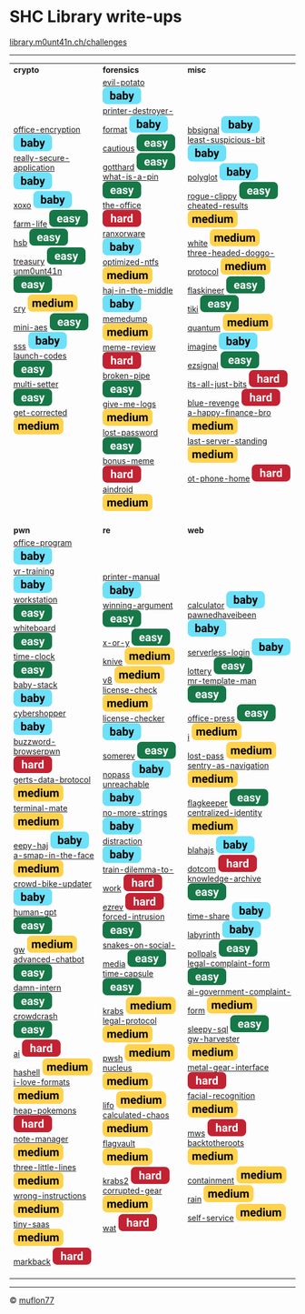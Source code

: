 # SHC Library write-ups

[library.m0unt41n.ch/challenges](https://library.m0unt41n.ch/challenges)

<hr>

| | | |
| :--- | :--- | :--- |
| **crypto** | **forensics** | **misc** |
| [office-encryption](crypto/office-encryption/) ![](resources/baby.svg)<br> [really-secure-application](crypto/really-secure-application/) ![](resources/baby.svg)<br> [xoxo](crypto/xoxo/) ![](resources/baby.svg)<br> [farm-life](crypto/farm-life/) ![](resources/easy.svg)<br> [hsb](crypto/hsb/) ![](resources/easy.svg)<br> [treasury](crypto/treasury/) ![](resources/easy.svg)<br> [unm0unt41n](crypto/unm0unt41n/) ![](resources/easy.svg)<br> [cry](crypto/cry/) ![](resources/medium.svg)<br> [mini-aes](crypto/mini-aes/) ![](resources/easy.svg)<br> [sss](crypto/sss/) ![](resources/baby.svg)<br> [launch-codes](crypto/launch-codes/) ![](resources/easy.svg)<br> [multi-setter](crypto/multi-setter/) ![](resources/easy.svg)<br> [get-corrected](crypto/get-corrected/) ![](resources/medium.svg)<br>&nbsp; <br>&nbsp; <br>&nbsp; <br>&nbsp; <br> | [evil-potato](forensics/evil-potato/) ![](resources/baby.svg)<br> [printer-destroyer-format](forensics/printer-destroyer-format/) ![](resources/baby.svg)<br> [cautious](forensics/cautious/) ![](resources/easy.svg)<br> [gotthard](forensics/gotthard/) ![](resources/easy.svg)<br> [what-is-a-pin](forensics/what-is-a-pin/) ![](resources/easy.svg)<br> [the-office](forensics/the-office/) ![](resources/hard.svg)<br> [ranxorware](forensics/ranxorware/) ![](resources/baby.svg)<br> [optimized-ntfs](forensics/optimized-ntfs/) ![](resources/medium.svg)<br> [haj-in-the-middle](forensics/haj-in-the-middle/) ![](resources/baby.svg)<br> [memedump](forensics/memedump/) ![](resources/medium.svg)<br> [meme-review](forensics/meme-review/) ![](resources/hard.svg)<br> [broken-pipe](forensics/broken-pipe/) ![](resources/easy.svg)<br> [give-me-logs](forensics/give-me-logs/) ![](resources/medium.svg)<br> [lost-password](forensics/lost-password/) ![](resources/easy.svg)<br> [bonus-meme](forensics/bonus-meme/) ![](resources/hard.svg)<br> [aindroid](forensics/aindroid/) ![](resources/medium.svg)<br>&nbsp; <br> | [bbsignal](misc/bbsignal/) ![](resources/baby.svg)<br> [least-suspicious-bit](misc/least-suspicious-bit/) ![](resources/baby.svg)<br> [polyglot](misc/polyglot/) ![](resources/baby.svg)<br> [rogue-clippy](misc/rogue-clippy/) ![](resources/easy.svg)<br> [cheated-results](misc/cheated-results/) ![](resources/medium.svg)<br> [white](misc/white/) ![](resources/medium.svg)<br> [three-headed-doggo-protocol](misc/three-headed-doggo-protocol/) ![](resources/medium.svg)<br> [flaskineer](misc/flaskineer/) ![](resources/easy.svg)<br> [tiki](misc/tiki/) ![](resources/easy.svg)<br> [quantum](misc/quantum/) ![](resources/medium.svg)<br> [imagine](misc/imagine/) ![](resources/baby.svg)<br> [ezsignal](misc/ezsignal/) ![](resources/easy.svg)<br> [its-all-just-bits](misc/its-all-just-bits/) ![](resources/hard.svg)<br> [blue-revenge](misc/blue-revenge/) ![](resources/hard.svg)<br> [a-happy-finance-bro](misc/a-happy-finance-bro/) ![](resources/medium.svg)<br> [last-server-standing](misc/last-server-standing/) ![](resources/medium.svg)<br> [ot-phone-home](misc/ot-phone-home/) ![](resources/hard.svg)<br> |
| **pwn** | **re** | **web** |
| [office-program](pwn/office-program/) ![](resources/baby.svg)<br> [vr-training](pwn/vr-training/) ![](resources/baby.svg)<br> [workstation](pwn/workstation/) ![](resources/easy.svg)<br> [whiteboard](pwn/whiteboard/) ![](resources/easy.svg)<br> [time-clock](pwn/time-clock/) ![](resources/easy.svg)<br> [baby-stack](pwn/baby-stack/) ![](resources/baby.svg)<br> [cybershopper](pwn/cybershopper/) ![](resources/baby.svg)<br> [buzzword-browserpwn](pwn/buzzword-browserpwn/) ![](resources/hard.svg)<br> [gerts-data-brotocol](pwn/gerts-data-brotocol/) ![](resources/medium.svg)<br> [terminal-mate](pwn/terminal-mate/) ![](resources/medium.svg)<br> [eepy-haj](pwn/eepy-haj/) ![](resources/baby.svg)<br> [a-smap-in-the-face](pwn/a-smap-in-the-face/) ![](resources/medium.svg)<br> [crowd-bike-updater](pwn/crowd-bike-updater/) ![](resources/baby.svg)<br> [human-gpt](pwn/human-gpt/) ![](resources/easy.svg)<br> [gw](pwn/gw/) ![](resources/medium.svg)<br> [advanced-chatbot](pwn/advanced-chatbot/) ![](resources/easy.svg)<br> [damn-intern](pwn/damn-intern/) ![](resources/easy.svg)<br> [crowdcrash](pwn/crowdcrash/) ![](resources/easy.svg)<br> [ai](pwn/ai/) ![](resources/hard.svg)<br> [hashell](pwn/hashell/) ![](resources/medium.svg)<br> [i-love-formats](pwn/i-love-formats/) ![](resources/medium.svg)<br> [heap-pokemons](pwn/heap-pokemons/) ![](resources/hard.svg)<br> [note-manager](pwn/note-manager/) ![](resources/medium.svg)<br> [three-little-lines](pwn/three-little-lines/) ![](resources/medium.svg)<br> [wrong-instructions](pwn/wrong-instructions/) ![](resources/medium.svg)<br> [tiny-saas](pwn/tiny-saas/) ![](resources/medium.svg)<br> [markback](pwn/markback/) ![](resources/hard.svg)<br>&nbsp; <br> | [printer-manual](re/printer-manual/) ![](resources/baby.svg)<br> [winning-argument](re/winning-argument/) ![](resources/easy.svg)<br> [x-or-y](re/x-or-y/) ![](resources/easy.svg)<br> [knive](re/knive/) ![](resources/medium.svg)<br> [v8](re/v8/) ![](resources/medium.svg)<br> [license-check](re/license-check/) ![](resources/medium.svg)<br> [license-checker](re/license-checker/) ![](resources/baby.svg)<br> [somerev](re/somerev/) ![](resources/easy.svg)<br> [nopass](re/nopass/) ![](resources/baby.svg)<br> [unreachable](re/unreachable/) ![](resources/baby.svg)<br> [no-more-strings](re/no-more-strings/) ![](resources/baby.svg)<br> [distraction](re/distraction/) ![](resources/baby.svg)<br> [train-dilemma-to-work](re/train-dilemma-to-work/) ![](resources/hard.svg)<br> [ezrev](re/ezrev/) ![](resources/hard.svg)<br> [forced-intrusion](re/forced-intrusion/) ![](resources/easy.svg)<br> [snakes-on-social-media](re/snakes-on-social-media/) ![](resources/easy.svg)<br> [time-capsule](re/time-capsule/) ![](resources/easy.svg)<br> [krabs](re/krabs/) ![](resources/medium.svg)<br> [legal-protocol](re/legal-protocol/) ![](resources/medium.svg)<br> [pwsh](re/pwsh/) ![](resources/medium.svg)<br> [nucleus](re/nucleus/) ![](resources/medium.svg)<br> [lifo](re/lifo/) ![](resources/medium.svg)<br> [calculated-chaos](re/calculated-chaos/) ![](resources/medium.svg)<br> [flagvault](re/flagvault/) ![](resources/medium.svg)<br> [krabs2](re/krabs2/) ![](resources/hard.svg)<br> [corrupted-gear](re/corrupted-gear/) ![](resources/medium.svg)<br> [wat](re/wat/) ![](resources/hard.svg)<br>&nbsp; <br> | [calculator](web/calculator/) ![](resources/baby.svg)<br> [pawnedhaveibeen](web/pawnedhaveibeen/) ![](resources/baby.svg)<br> [serverless-login](web/serverless-login/) ![](resources/baby.svg)<br> [lottery](web/lottery/) ![](resources/easy.svg)<br> [mr-template-man](web/mr-template-man/) ![](resources/easy.svg)<br> [office-press](web/office-press/) ![](resources/easy.svg)<br> [i](web/i/) ![](resources/medium.svg)<br> [lost-pass](web/lost-pass/) ![](resources/medium.svg)<br> [sentry-as-navigation](web/sentry-as-navigation/) ![](resources/medium.svg)<br> [flagkeeper](web/flagkeeper/) ![](resources/easy.svg)<br> [centralized-identity](web/centralized-identity/) ![](resources/medium.svg)<br> [blahajs](web/blahajs/) ![](resources/baby.svg)<br> [dotcom](web/dotcom/) ![](resources/hard.svg)<br> [knowledge-archive](web/knowledge-archive/) ![](resources/easy.svg)<br> [time-share](web/time-share/) ![](resources/baby.svg)<br> [labyrinth](web/labyrinth/) ![](resources/baby.svg)<br> [pollpals](web/pollpals/) ![](resources/easy.svg)<br> [legal-complaint-form](web/legal-complaint-form/) ![](resources/easy.svg)<br> [ai-government-complaint-form](web/ai-government-complaint-form/) ![](resources/medium.svg)<br> [sleepy-sql](web/sleepy-sql/) ![](resources/easy.svg)<br> [gw-harvester](web/gw-harvester/) ![](resources/medium.svg)<br> [metal-gear-interface](web/metal-gear-interface/) ![](resources/hard.svg)<br> [facial-recognition](web/facial-recognition/) ![](resources/medium.svg)<br> [mws](web/mws/) ![](resources/hard.svg)<br> [backtotheroots](web/backtotheroots/) ![](resources/medium.svg)<br> [containment](web/containment/) ![](resources/medium.svg)<br> [rain](web/rain/) ![](resources/medium.svg)<br> [self-service](web/self-service/) ![](resources/medium.svg)<br> |


<hr>

&copy; [muflon77](https://library.m0unt41n.ch/players/805ae1c8-9fe4-5816-b4a4-5057fa6eedb1)
